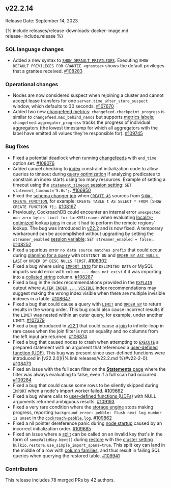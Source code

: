 ## v22.2.14

Release Date: September 14, 2023

{% include releases/release-downloads-docker-image.md release=include.release %}

<h3 id="v22-2-14-sql-language-changes">SQL language changes</h3>

- Added a new syntax to [`SHOW DEFAULT PRIVILEGES`](../v22.2/show-default-privileges.html). Executing `SHOW DEFAULT PRIVILEGES FOR GRANTEE <grantee>` shows the default privileges that a grantee received. [#108283][#108283]

<h3 id="v22-2-14-operational-changes">Operational changes</h3>

- Nodes are now considered suspect when rejoining a cluster and cannot accept lease transfers for one `server.time_after_store_suspect` window, which defaults to 30 seconds. [#107670][#107670]
- Added two new [changefeed metrics](../v22.2/monitor-and-debug-changefeeds.html#recommended-changefeed-metrics-to-track): `changefeed.checkpoint_progress`  is similar to `changefeed.max_behind_nanos` but supports [metrics labels](../v22.2/monitor-and-debug-changefeeds.html#using-changefeed-metrics-labels); `changefeed.aggregator_progress` tracks the progress of individual aggregators (the lowest timestamp for which all aggregators with the label have emitted all values they're responsible for). [#109745][#109745]

<h3 id="v22-2-14-bug-fixes">Bug fixes</h3>

- Fixed a potential deadlock when running [changefeeds](../v22.2/create-changefeed.html) with `end_time` option set. [#108076][#108076]
- Added cancel checking to [index](../v22.2/indexes.html) constraint initialization code to allow queries to timeout during [query optimization](../v22.2/cost-based-optimizer.html) if analyzing predicates to constrain an index starts using too many resources. Example of setting a timeout using the [`statement_timeout` session setting](../v22.2/set-vars.html#statement-timeout): `SET statement_timeout='5.0s';`.  [#106950][#106950]
- Fixed the [schema changer](../v22.2/online-schema-changes.html) [job](../v22.2/show-jobs.html) when [`CREATE AS`](../v22.2/create-table-as.html) sources from [`SHOW CREATE FUNCTION`](../v22.2/show-create.html#show-the-create-function-statement-for-a-function), for example: `CREATE TABLE t AS SELECT * FROM [SHOW CREATE FUNCTION f];`.  [#108167][#108167]
- Previously, CockroachDB could encounter an internal error `unexpected non-zero bytes limit for txnKVStreamer` when evaluating [locality-optimized](../v22.2/cost-based-optimizer.html#locality-optimized-search-in-multi-region-clusters) lookup [joins](../v22.2/joins.html) in case it had to perform the remote regions' lookup. The bug was introduced in [v22.2](../releases/v22.2.html) and is now fixed. A temporary workaround can be accomplished without upgrading by setting the `streamer_enabled` [session variable](../v22.2/set-vars.html): `SET streamer_enabled = false;`. [#108252][#108252]
- Fixed a spurious error `no data source matches prefix` that could occur during [planning for a query](../v22.2/cost-based-optimizer.html) with `DISTINCT ON` and [`ORDER BY ASC NULLS LAST`](../v22.2/order-by.html) or `ORDER BY DESC NULLS FIRST`. [#108302][#108302]
- Fixed a bug where using [`IMPORT INTO`](../v22.2/import-into.html) for `DELIMITED DATA` or MySQL imports would error with `column ... does not exist` if it was importing into a [collated string](../v22.2/collate.html) column. [#108287][#108287]
- Fixed a bug in the index recommendations provided in the [`EXPLAIN`](../v22.2/explain.html) output where [`ALTER INDEX ... VISIBLE`](../v22.2/alter-index.html#not-visible) index recommendations may suggest making the wrong index visible when there are multiple invisible indexes in a table. [#108647][#108647]
- Fixed a bug that could cause a query with [`LIMIT`](../v22.2/limit-offset.html#limit) and [`ORDER BY`](../v22.2/order-by.html) to return results in the wrong order. This bug could also cause incorrect results if the `LIMIT` was nested within an outer query, for example, under another `LIMIT`. [#107379][#107379]
- Fixed a bug introduced in [v22.1](../releases/v22.1.html) that could cause a [join](../v22.2/joins.html) to infinite-loop in rare cases when the join filter is not an equality and no columns from the left input are returned. [#106874][#106874]
- Fixed a bug that caused nodes to crash when attempting to [`EXECUTE`](../v22.2/sql-grammar.html#execute_stmt) a prepared statement with an argument that referenced a [user-defined function (UDF)](../v22.2/user-defined-functions.html). This bug was present since user-defined functions were introduced in [v22.2.0]({% link releases/v22.2.md %}#v22-2-0). [#108473][#108473]
- Fixed an issue with the full scan filter on the [**Statements** page](../v22.2/ui-statements-page.html) where the filter was always evaluating to false, even if a full scan had occurred. [#109284][#109284]
- Fixed a bug that could cause some rows to be silently skipped during [`IMPORT`](../v22.2/import.html) when a node's import worker failed. [#109662][#109662]
- Fixed a bug where calls to [user-defined functions (UDFs)](../v22.2/user-defined-functions.html) with NULL arguments returned ambiguous results. [#109193][#109193]
- Fixed a very rare condition where the [storage engine](../v22.2/architecture/storage-layer.html) stops making progress, reporting `background error: pebble: flush next log number is unset` in the [`cockroach-pebble.log`](../v22.2/logging-overview.html#logging-destinations). [#109862][#109862]
- Fixed a nil pointer dereference panic during [node startup](../v22.2/cockroach-start.html) caused by an incorrect initialization order. [#109685][#109685]
- Fixed an issue where a [split](../v22.2/architecture/distribution-layer.html#range-splits) can be called on an invalid key that's in the form of `someValidKey.Next()` during [restore](../v22.2/restore.html) with the [cluster setting](../v22.2/cluster-settings.html) `bulkio.restore.use_simple_import_spans=true`. This split key can land in the middle of a row with [column families](../v22.2/column-families.html), and thus result in failing SQL queries when querying the restored table. [#109941][#109941]

<div class="release-note-contributors" markdown="1">

<h3 id="v22-2-14-contributors">Contributors</h3>

This release includes 78 merged PRs by 42 authors.

</div>

[#106874]: https://github.com/cockroachdb/cockroach/pull/106874
[#106950]: https://github.com/cockroachdb/cockroach/pull/106950
[#107379]: https://github.com/cockroachdb/cockroach/pull/107379
[#107670]: https://github.com/cockroachdb/cockroach/pull/107670
[#108076]: https://github.com/cockroachdb/cockroach/pull/108076
[#108167]: https://github.com/cockroachdb/cockroach/pull/108167
[#108252]: https://github.com/cockroachdb/cockroach/pull/108252
[#108283]: https://github.com/cockroachdb/cockroach/pull/108283
[#108287]: https://github.com/cockroachdb/cockroach/pull/108287
[#108302]: https://github.com/cockroachdb/cockroach/pull/108302
[#108473]: https://github.com/cockroachdb/cockroach/pull/108473
[#108647]: https://github.com/cockroachdb/cockroach/pull/108647
[#109193]: https://github.com/cockroachdb/cockroach/pull/109193
[#109284]: https://github.com/cockroachdb/cockroach/pull/109284
[#109662]: https://github.com/cockroachdb/cockroach/pull/109662
[#109685]: https://github.com/cockroachdb/cockroach/pull/109685
[#109745]: https://github.com/cockroachdb/cockroach/pull/109745
[#109862]: https://github.com/cockroachdb/cockroach/pull/109862
[#109941]: https://github.com/cockroachdb/cockroach/pull/109941
